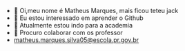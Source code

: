- 👋 Oi,meu nome é Matheus Marques, mais ficou teteu jack
- 👀 Eu estou interessado em aprender o Github
- 🌱 Atualmente estou indo para a academia 
- 💞️ Procuro colaborar com os professor
-    matheus.marques.silva05@escola.pr.gov.br

<!---
teteujack/teteujack is a ✨ special ✨ repository because its `README.md` (this file) appears on your GitHub profile.
You can click the Preview link to take a look at your changes.
--->
